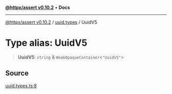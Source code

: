 [**@httpx/assert v0.10.2**](../../README.md) • **Docs**

***

[@httpx/assert v0.10.2](../../README.md) / [uuid.types](../README.md) / UuidV5

# Type alias: UuidV5

> **UuidV5**: `string` & `WeakOpaqueContainer`\<`"UuidV5"`\>

## Source

[uuid.types.ts:8](https://github.com/belgattitude/httpx/blob/9872a04f73c192beff5f4b4d63a156ff5269c00c/packages/assert/src/uuid.types.ts#L8)

